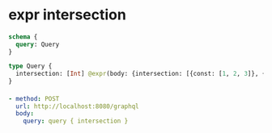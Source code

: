 # expr intersection

####
```graphql @server
schema {
  query: Query
}

type Query {
  intersection: [Int] @expr(body: {intersection: [{const: [1, 2, 3]}, {const: [3, 4, 5]}]})
}
```

####
```yml @assert
- method: POST
  url: http://localhost:8080/graphql
  body:
    query: query { intersection }
```
